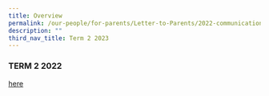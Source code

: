 ```yaml
---
title: Overview
permalink: /our-people/for-parents/Letter-to-Parents/2022-communications/Term-2-2022/overview/
description: ""
third_nav_title: Term 2 2023
---
```

### TERM 2 2022





[here](https://drive.google.com/drive/folders/1K57DSabNN9pklhg6dWocQPIjgnxjbmX9?usp=sharing)
